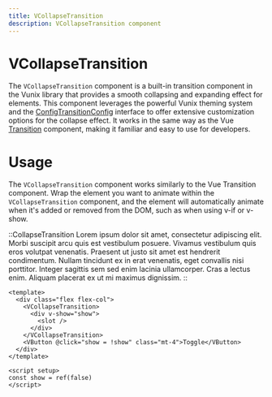 ```yaml
---
title: VCollapseTransition
description: VCollapseTransition component
---
```


# VCollapseTransition

The `VCollapseTransition` component is a built-in transition component in the Vunix library that provides a smooth collapsing and expanding effect for elements. This component leverages the powerful Vunix theming system and the [ConfigTransitionConfig](/components/transitions/config) interface to offer extensive customization options for the collapse effect. It works in the same way as the Vue [Transition](https://vuejs.org/guide/built-ins/transition.html) component, making it familiar and easy to use for developers.

# Usage

The `VCollapseTransition` component works similarly to the Vue Transition component. Wrap the element you want to animate within the `VCollapseTransition` component, and the element will automatically animate when it's added or removed from the DOM, such as when using v-if or v-show.

::CollapseTransition
Lorem ipsum dolor sit amet, consectetur adipiscing elit. Morbi suscipit arcu quis est vestibulum posuere. Vivamus vestibulum quis eros volutpat venenatis. Praesent ut justo sit amet est hendrerit condimentum. Nullam tincidunt ex in erat venenatis, eget convallis nisi porttitor. Integer sagittis sem sed enim lacinia ullamcorper. Cras a lectus enim. Aliquam placerat ex ut mi maximus dignissim.
::

```vue [Example.vue]
<template>
  <div class="flex flex-col">
    <VCollapseTransition>
      <div v-show="show">
        <slot />
      </div>
    </VCollapseTransition>
    <VButton @click="show = !show" class="mt-4">Toggle</VButton>
  </div>
</template>

<script setup>
const show = ref(false)
</script>
```

